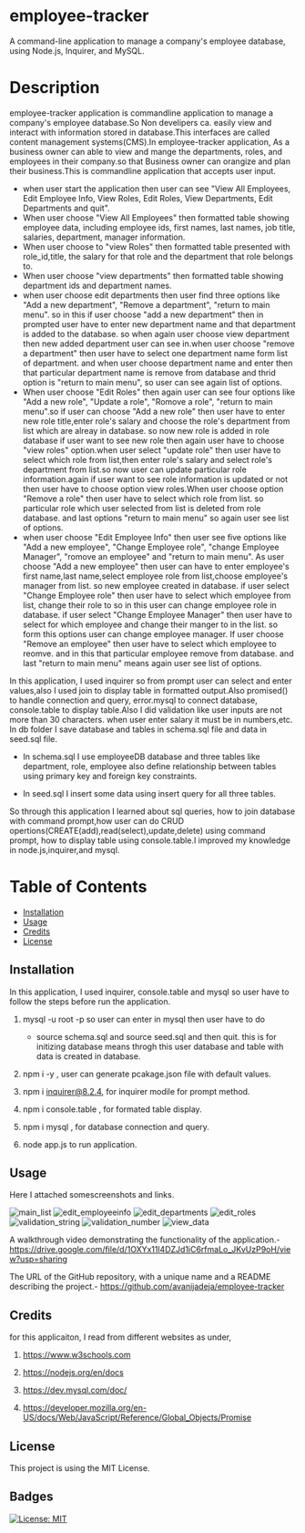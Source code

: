 # employee-tracker
A command-line application to manage a company's employee database, using Node.js, Inquirer, and MySQL.


# Description

employee-tracker application is commandline application to manage a company's employee database.So Non develipers ca. easily view and interact with information stored in database.This interfaces are called content management systems(CMS).In employee-tracker application, As a business owner can able to view and mange the departments, roles, and employees in their company.so that Business owner can orangize and plan their business.This is commandline application that accepts user input.
- when user start the application then user can see "View All Employees, Edit Employee Info, View Roles, Edit Roles, View Departments, Edit Departments and quit".
- When user choose "View All Employees" then formatted table showing employee data, including employee ids, first names, last names, job title, salaries, department, manager information.
- When user choose to "view Roles" then formatted table presented with role_id,title, the salary for that role and the department that role belongs to. 
- When user choose "view departments" then formatted table showing department ids and department names.
- when user choose edit departments then user find three options like "Add a new department", "Remove a department", "return to main menu". so in this if user choose "add a new department" then in prompted user have to enter new department name and that department is added to the database. so when again user choose view department then new added department user can see in.when user choose "remove a department" then user have to select one department name form list of department. and when user choose department name and enter then that particular department name is remove from database and thrid option is "return to main menu", so user can see again list of options.
- When user choose "Edit Roles" then again user can see four options like "Add a new role", "Update a role", "Romove a role", "return to main menu".so if user can choose "Add a new role" then user have to enter new role title,enter role's salary and choose the role's department from list which are alreay in database. so now new role is added in role database if user want to see new role then again user have to choose "view roles" option.when user 
select "update role" then user have to select which role from list,then enter role's salary and select role's department from list.so now user can update particular role information.again if user want to see role information is updated or not then user have to choose option view roles.When user choose option "Remove a role" then user have to select which role from list. so particular role which user selected from list is deleted from role database. and last options "return to main menu" so again user see list of options.
- when user choose "Edit Employee Info" then user see five options like "Add a new employee", "Change Employee role", "change Employee Manager", "romove an employee" and "return to main menu". As user choose "Add a new employee" then user can have to enter employee's first name,last name,select employee role from list,choose employee's manager from list. so new employee created in database. if user select "Change Employee role" then user have to select which employee from list, change their role to so in this user can change employee role in database. if user select "Change Employee Manager" then user have to select for which employee and change their manger to in the list. so form this options user can change employee manager. If user choose "Remove an employee" then user have to select which employee to reomve. and in this that particular employee remove from database. and last "return to main menu" means again user see list of options.

In this application, I used inquirer so from prompt user can select and enter values,also I used join to display table in formatted output.Also promised() to handle connection and query, error.mysql to connect database, console.table to display table.Also I did validation like user inputs are not more than 30 characters. when user enter salary it must be in numbers,etc. In db folder I save database and tables in schema.sql file and data in seed.sql file.

- In schema.sql I use employeeDB database and three tables like department, role, employee also define relationship between tables using primary key and foreign key constraints.

- In seed.sql I insert some data using insert query for all three tables.


So through this application I learned about sql queries, how to join database with command prompt,how user can do CRUD opertions(CREATE(add),read(select),update,delete) using command prompt, how to display table using console.table.I improved my knowledge in node.js,inquirer,and mysql.

# Table of Contents

- [Installation](#installation)
- [Usage](#usage)
- [Credits](#credits)
- [License](#license)


## Installation
 
 In this application, I used inquirer, console.table and mysql so user have to follow the steps before run the application.

 1. mysql -u root -p so user can enter in mysql then user have to do
    - source schema.sql and source seed.sql and then quit. this is for initizing database means throgh this user database and table with data is created in database.


2. npm i -y , user can generate pcakage.json file with default values.

3. npm i inquirer@8.2.4, for inquirer modile for prompt method.

4. npm i console.table , for formated table display.

5. npm i mysql , for database connection and query.

6. node app.js to run application.


## Usage

Here I attached somescreenshots and links.

![main_list](./assets/images/mainList.png)
![edit_employeeinfo](./assets/images/Edit_EmployeeInfo.png)
![edit_departments](./assets/images/Edit_Departments.png)
![edit_roles](./assets/images/Edit_Roles.png)
![validation_string](./assets/images/validation_string_nomorethan30char.png)
![validation_number](./assets/images/validation_salary_numberOnly.png)
![view_data](./assets/images/view_data.png)

A walkthrough video demonstrating the functionality of the application.-
https://drive.google.com/file/d/1OXYx11l4DZJd1iC6rfmaLo_JKvUzP9oH/view?usp=sharing


The URL of the GitHub repository, with a unique name and a README describing the project.-
https://github.com/avanijadeja/employee-tracker


## Credits

for this applicaiton, I read from different websites as under,

1. https://www.w3schools.com

2. https://nodejs.org/en/docs

3. https://dev.mysql.com/doc/

4. https://developer.mozilla.org/en-US/docs/Web/JavaScript/Reference/Global_Objects/Promise


## License

This project is using the MIT License.

## Badges

[![License: MIT](https://img.shields.io/badge/License-MIT-yellow.svg)](https://opensource.org/licenses/MIT)



